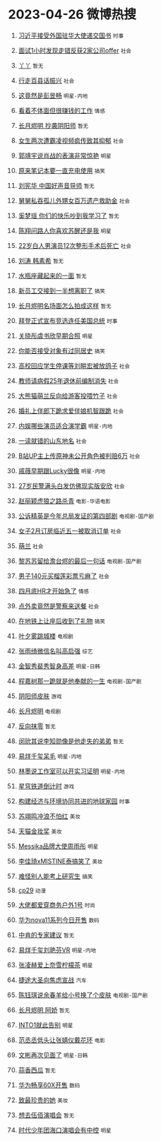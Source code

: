 # 2023-04-26 微博热搜 
1. [习近平接受外国驻华大使递交国书](https://m.weibo.cn/search?containerid=100103type%3D1%26t%3D10%26q%3D%23%E4%B9%A0%E8%BF%91%E5%B9%B3%E6%8E%A5%E5%8F%97%E5%A4%96%E5%9B%BD%E9%A9%BB%E5%8D%8E%E5%A4%A7%E4%BD%BF%E9%80%92%E4%BA%A4%E5%9B%BD%E4%B9%A6%23&stream_entry_id=51&isnewpage=1&extparam=seat%3D1%26pos%3D0%26dgr%3D0%26c_type%3D51%26cate%3D10103%26filter_type%3Drealtimehot%26stream_entry_id%3D51%26display_time%3D1682461250%26pre_seqid%3D1682461250082027221147&luicode=10000011&lfid=106003type%3D25%26t%3D3%26disable_hot%3D1%26filter_type%3Drealtimehot) `时事` 

2. [面试1小时发现走错反获2家公司offer](https://m.weibo.cn/search?containerid=100103type%3D1%26t%3D10%26q%3D%23%E9%9D%A2%E8%AF%951%E5%B0%8F%E6%97%B6%E5%8F%91%E7%8E%B0%E8%B5%B0%E9%94%99%E5%8F%8D%E8%8E%B72%E5%AE%B6%E5%85%AC%E5%8F%B8offer%23&stream_entry_id=31&isnewpage=1&extparam=seat%3D1%26band_rank%3D1%26dgr%3D0%26realpos%3D1%26lcate%3D5001%26stream_entry_id%3D31%26pos%3D0%26c_type%3D31%26flag%3D2%26q%3D%2523%25E9%259D%25A2%25E8%25AF%25951%25E5%25B0%258F%25E6%2597%25B6%25E5%258F%2591%25E7%258E%25B0%25E8%25B5%25B0%25E9%2594%2599%25E5%258F%258D%25E8%258E%25B72%25E5%25AE%25B6%25E5%2585%25AC%25E5%258F%25B8offer%2523%26cate%3D5001%26filter_type%3Drealtimehot%26display_time%3D1682461250%26pre_seqid%3D1682461250082027221147&luicode=10000011&lfid=106003type%3D25%26t%3D3%26disable_hot%3D1%26filter_type%3Drealtimehot) `社会` 

3. [丫丫](https://m.weibo.cn/search?containerid=100103type%3D1%26t%3D10%26q%3D%E4%B8%AB%E4%B8%AB&stream_entry_id=31&isnewpage=1&extparam=seat%3D1%26band_rank%3D2%26dgr%3D0%26realpos%3D2%26lcate%3D5001%26stream_entry_id%3D31%26pos%3D1%26c_type%3D31%26flag%3D2%26q%3D%25E4%25B8%25AB%25E4%25B8%25AB%26cate%3D5001%26filter_type%3Drealtimehot%26display_time%3D1682461250%26pre_seqid%3D1682461250082027221147&luicode=10000011&lfid=106003type%3D25%26t%3D3%26disable_hot%3D1%26filter_type%3Drealtimehot) `暂无` 

4. [行走百县话振兴](https://m.weibo.cn/search?containerid=100103type%3D1%26t%3D10%26q%3D%23%E8%A1%8C%E8%B5%B0%E7%99%BE%E5%8E%BF%E8%AF%9D%E6%8C%AF%E5%85%B4%23&stream_entry_id=31&isnewpage=1&extparam=seat%3D1%26band_rank%3D3%26dgr%3D0%26realpos%3D3%26lcate%3D5001%26stream_entry_id%3D31%26pos%3D2%26c_type%3D31%26flag%3D0%26q%3D%2523%25E8%25A1%258C%25E8%25B5%25B0%25E7%2599%25BE%25E5%258E%25BF%25E8%25AF%259D%25E6%258C%25AF%25E5%2585%25B4%2523%26cate%3D5001%26filter_type%3Drealtimehot%26display_time%3D1682461250%26pre_seqid%3D1682461250082027221147&luicode=10000011&lfid=106003type%3D25%26t%3D3%26disable_hot%3D1%26filter_type%3Drealtimehot) `社会` 

5. [这竟然是彭昱畅](https://m.weibo.cn/search?containerid=100103type%3D1%26t%3D10%26q%3D%23%E8%BF%99%E7%AB%9F%E7%84%B6%E6%98%AF%E5%BD%AD%E6%98%B1%E7%95%85%23&stream_entry_id=31&isnewpage=1&extparam=seat%3D1%26band_rank%3D4%26dgr%3D0%26realpos%3D4%26lcate%3D5001%26stream_entry_id%3D31%26pos%3D3%26c_type%3D31%26flag%3D2%26q%3D%2523%25E8%25BF%2599%25E7%25AB%259F%25E7%2584%25B6%25E6%2598%25AF%25E5%25BD%25AD%25E6%2598%25B1%25E7%2595%2585%2523%26cate%3D5001%26filter_type%3Drealtimehot%26display_time%3D1682461250%26pre_seqid%3D1682461250082027221147&luicode=10000011&lfid=106003type%3D25%26t%3D3%26disable_hot%3D1%26filter_type%3Drealtimehot) `明星-内地` 

6. [看着不体面但很赚钱的工作](https://m.weibo.cn/search?containerid=100103type%3D1%26t%3D10%26q%3D%23%E7%9C%8B%E7%9D%80%E4%B8%8D%E4%BD%93%E9%9D%A2%E4%BD%86%E5%BE%88%E8%B5%9A%E9%92%B1%E7%9A%84%E5%B7%A5%E4%BD%9C%23&stream_entry_id=31&isnewpage=1&extparam=seat%3D1%26band_rank%3D5%26dgr%3D0%26realpos%3D5%26lcate%3D5001%26stream_entry_id%3D31%26pos%3D4%26c_type%3D31%26flag%3D0%26q%3D%2523%25E7%259C%258B%25E7%259D%2580%25E4%25B8%258D%25E4%25BD%2593%25E9%259D%25A2%25E4%25BD%2586%25E5%25BE%2588%25E8%25B5%259A%25E9%2592%25B1%25E7%259A%2584%25E5%25B7%25A5%25E4%25BD%259C%2523%26cate%3D5001%26filter_type%3Drealtimehot%26display_time%3D1682461250%26pre_seqid%3D1682461250082027221147&luicode=10000011&lfid=106003type%3D25%26t%3D3%26disable_hot%3D1%26filter_type%3Drealtimehot) `情感` 

7. [长月烬明 抄袭阴阳师](https://m.weibo.cn/search?containerid=100103type%3D1%26t%3D10%26q%3D%E9%95%BF%E6%9C%88%E7%83%AC%E6%98%8E+%E6%8A%84%E8%A2%AD%E9%98%B4%E9%98%B3%E5%B8%88&stream_entry_id=31&isnewpage=1&extparam=seat%3D1%26band_rank%3D6%26dgr%3D0%26realpos%3D6%26lcate%3D5001%26stream_entry_id%3D31%26pos%3D5%26c_type%3D31%26flag%3D2%26q%3D%25E9%2595%25BF%25E6%259C%2588%25E7%2583%25AC%25E6%2598%258E%2520%25E6%258A%2584%25E8%25A2%25AD%25E9%2598%25B4%25E9%2598%25B3%25E5%25B8%2588%26cate%3D5001%26filter_type%3Drealtimehot%26display_time%3D1682461250%26pre_seqid%3D1682461250082027221147&luicode=10000011&lfid=106003type%3D25%26t%3D3%26disable_hot%3D1%26filter_type%3Drealtimehot) `暂无` 

8. [女生两次遭霸凌视频疯传致其抑郁](https://m.weibo.cn/search?containerid=100103type%3D1%26t%3D10%26q%3D%23%E5%A5%B3%E7%94%9F%E4%B8%A4%E6%AC%A1%E9%81%AD%E9%9C%B8%E5%87%8C%E8%A7%86%E9%A2%91%E7%96%AF%E4%BC%A0%E8%87%B4%E5%85%B6%E6%8A%91%E9%83%81%23&stream_entry_id=31&isnewpage=1&extparam=seat%3D1%26band_rank%3D7%26dgr%3D0%26realpos%3D7%26lcate%3D5001%26stream_entry_id%3D31%26pos%3D6%26c_type%3D31%26flag%3D0%26q%3D%2523%25E5%25A5%25B3%25E7%2594%259F%25E4%25B8%25A4%25E6%25AC%25A1%25E9%2581%25AD%25E9%259C%25B8%25E5%2587%258C%25E8%25A7%2586%25E9%25A2%2591%25E7%2596%25AF%25E4%25BC%25A0%25E8%2587%25B4%25E5%2585%25B6%25E6%258A%2591%25E9%2583%2581%2523%26cate%3D5001%26filter_type%3Drealtimehot%26display_time%3D1682461250%26pre_seqid%3D1682461250082027221147&luicode=10000011&lfid=106003type%3D25%26t%3D3%26disable_hot%3D1%26filter_type%3Drealtimehot) `社会` 

9. [郭靖宇说肖战的表演非常惊艳](https://m.weibo.cn/search?containerid=100103type%3D1%26t%3D10%26q%3D%23%E9%83%AD%E9%9D%96%E5%AE%87%E8%AF%B4%E8%82%96%E6%88%98%E7%9A%84%E8%A1%A8%E6%BC%94%E9%9D%9E%E5%B8%B8%E6%83%8A%E8%89%B3%23&stream_entry_id=31&isnewpage=1&extparam=seat%3D1%26band_rank%3D8%26dgr%3D0%26realpos%3D8%26lcate%3D5001%26stream_entry_id%3D31%26pos%3D7%26c_type%3D31%26flag%3D0%26q%3D%2523%25E9%2583%25AD%25E9%259D%2596%25E5%25AE%2587%25E8%25AF%25B4%25E8%2582%2596%25E6%2588%2598%25E7%259A%2584%25E8%25A1%25A8%25E6%25BC%2594%25E9%259D%259E%25E5%25B8%25B8%25E6%2583%258A%25E8%2589%25B3%2523%26cate%3D5001%26filter_type%3Drealtimehot%26display_time%3D1682461250%26pre_seqid%3D1682461250082027221147&luicode=10000011&lfid=106003type%3D25%26t%3D3%26disable_hot%3D1%26filter_type%3Drealtimehot) `明星` 

10. [原来笔记本要一直充电使用](https://m.weibo.cn/search?containerid=100103type%3D1%26t%3D10%26q%3D%23%E5%8E%9F%E6%9D%A5%E7%AC%94%E8%AE%B0%E6%9C%AC%E8%A6%81%E4%B8%80%E7%9B%B4%E5%85%85%E7%94%B5%E4%BD%BF%E7%94%A8%23&stream_entry_id=31&isnewpage=1&extparam=seat%3D1%26band_rank%3D9%26dgr%3D0%26realpos%3D9%26lcate%3D5001%26stream_entry_id%3D31%26pos%3D8%26c_type%3D31%26flag%3D0%26q%3D%2523%25E5%258E%259F%25E6%259D%25A5%25E7%25AC%2594%25E8%25AE%25B0%25E6%259C%25AC%25E8%25A6%2581%25E4%25B8%2580%25E7%259B%25B4%25E5%2585%2585%25E7%2594%25B5%25E4%25BD%25BF%25E7%2594%25A8%2523%26cate%3D5001%26filter_type%3Drealtimehot%26display_time%3D1682461250%26pre_seqid%3D1682461250082027221147&luicode=10000011&lfid=106003type%3D25%26t%3D3%26disable_hot%3D1%26filter_type%3Drealtimehot) `搞笑` 

11. [刘宪华 中国好声音导师](https://m.weibo.cn/search?containerid=100103type%3D1%26t%3D10%26q%3D%E5%88%98%E5%AE%AA%E5%8D%8E+%E4%B8%AD%E5%9B%BD%E5%A5%BD%E5%A3%B0%E9%9F%B3%E5%AF%BC%E5%B8%88&stream_entry_id=31&isnewpage=1&extparam=seat%3D1%26band_rank%3D10%26dgr%3D0%26realpos%3D10%26lcate%3D5001%26stream_entry_id%3D31%26pos%3D9%26c_type%3D31%26flag%3D0%26q%3D%25E5%2588%2598%25E5%25AE%25AA%25E5%258D%258E%2520%25E4%25B8%25AD%25E5%259B%25BD%25E5%25A5%25BD%25E5%25A3%25B0%25E9%259F%25B3%25E5%25AF%25BC%25E5%25B8%2588%26cate%3D5001%26filter_type%3Drealtimehot%26display_time%3D1682461250%26pre_seqid%3D1682461250082027221147&luicode=10000011&lfid=106003type%3D25%26t%3D3%26disable_hot%3D1%26filter_type%3Drealtimehot) `暂无` 

12. [舅舅私吞孤儿外甥女百万遗产救助金](https://m.weibo.cn/search?containerid=100103type%3D1%26t%3D10%26q%3D%23%E8%88%85%E8%88%85%E7%A7%81%E5%90%9E%E5%AD%A4%E5%84%BF%E5%A4%96%E7%94%A5%E5%A5%B3%E7%99%BE%E4%B8%87%E9%81%97%E4%BA%A7%E6%95%91%E5%8A%A9%E9%87%91%23&stream_entry_id=31&isnewpage=1&extparam=seat%3D1%26band_rank%3D11%26dgr%3D0%26realpos%3D11%26lcate%3D5001%26stream_entry_id%3D31%26pos%3D10%26c_type%3D31%26flag%3D2%26q%3D%2523%25E8%2588%2585%25E8%2588%2585%25E7%25A7%2581%25E5%2590%259E%25E5%25AD%25A4%25E5%2584%25BF%25E5%25A4%2596%25E7%2594%25A5%25E5%25A5%25B3%25E7%2599%25BE%25E4%25B8%2587%25E9%2581%2597%25E4%25BA%25A7%25E6%2595%2591%25E5%258A%25A9%25E9%2587%2591%2523%26cate%3D5001%26filter_type%3Drealtimehot%26display_time%3D1682461250%26pre_seqid%3D1682461250082027221147&luicode=10000011&lfid=106003type%3D25%26t%3D3%26disable_hot%3D1%26filter_type%3Drealtimehot) `社会` 

13. [奚梦瑶 你们的快乐吵到我学习了](https://m.weibo.cn/search?containerid=100103type%3D1%26t%3D10%26q%3D%E5%A5%9A%E6%A2%A6%E7%91%B6+%E4%BD%A0%E4%BB%AC%E7%9A%84%E5%BF%AB%E4%B9%90%E5%90%B5%E5%88%B0%E6%88%91%E5%AD%A6%E4%B9%A0%E4%BA%86&stream_entry_id=31&isnewpage=1&extparam=seat%3D1%26band_rank%3D12%26dgr%3D0%26realpos%3D12%26lcate%3D5001%26stream_entry_id%3D31%26pos%3D11%26c_type%3D31%26flag%3D2%26q%3D%25E5%25A5%259A%25E6%25A2%25A6%25E7%2591%25B6%2520%25E4%25BD%25A0%25E4%25BB%25AC%25E7%259A%2584%25E5%25BF%25AB%25E4%25B9%2590%25E5%2590%25B5%25E5%2588%25B0%25E6%2588%2591%25E5%25AD%25A6%25E4%25B9%25A0%25E4%25BA%2586%26cate%3D5001%26filter_type%3Drealtimehot%26display_time%3D1682461250%26pre_seqid%3D1682461250082027221147&luicode=10000011&lfid=106003type%3D25%26t%3D3%26disable_hot%3D1%26filter_type%3Drealtimehot) `暂无` 

14. [陈翔问路人你喜欢苏醒还是我](https://m.weibo.cn/search?containerid=100103type%3D1%26t%3D10%26q%3D%23%E9%99%88%E7%BF%94%E9%97%AE%E8%B7%AF%E4%BA%BA%E4%BD%A0%E5%96%9C%E6%AC%A2%E8%8B%8F%E9%86%92%E8%BF%98%E6%98%AF%E6%88%91%23&stream_entry_id=31&isnewpage=1&extparam=seat%3D1%26band_rank%3D13%26dgr%3D0%26realpos%3D13%26lcate%3D5001%26stream_entry_id%3D31%26pos%3D12%26c_type%3D31%26flag%3D0%26q%3D%2523%25E9%2599%2588%25E7%25BF%2594%25E9%2597%25AE%25E8%25B7%25AF%25E4%25BA%25BA%25E4%25BD%25A0%25E5%2596%259C%25E6%25AC%25A2%25E8%258B%258F%25E9%2586%2592%25E8%25BF%2598%25E6%2598%25AF%25E6%2588%2591%2523%26cate%3D5001%26filter_type%3Drealtimehot%26display_time%3D1682461250%26pre_seqid%3D1682461250082027221147&luicode=10000011&lfid=106003type%3D25%26t%3D3%26disable_hot%3D1%26filter_type%3Drealtimehot) `明星` 

15. [22岁白人男演员12次整形手术后死亡](https://m.weibo.cn/search?containerid=100103type%3D1%26t%3D10%26q%3D%2322%E5%B2%81%E7%99%BD%E4%BA%BA%E7%94%B7%E6%BC%94%E5%91%9812%E6%AC%A1%E6%95%B4%E5%BD%A2%E6%89%8B%E6%9C%AF%E5%90%8E%E6%AD%BB%E4%BA%A1%23&stream_entry_id=31&isnewpage=1&extparam=seat%3D1%26band_rank%3D14%26dgr%3D0%26realpos%3D14%26lcate%3D5001%26stream_entry_id%3D31%26pos%3D13%26c_type%3D31%26flag%3D0%26q%3D%252322%25E5%25B2%2581%25E7%2599%25BD%25E4%25BA%25BA%25E7%2594%25B7%25E6%25BC%2594%25E5%2591%259812%25E6%25AC%25A1%25E6%2595%25B4%25E5%25BD%25A2%25E6%2589%258B%25E6%259C%25AF%25E5%2590%258E%25E6%25AD%25BB%25E4%25BA%25A1%2523%26cate%3D5001%26filter_type%3Drealtimehot%26display_time%3D1682461250%26pre_seqid%3D1682461250082027221147&luicode=10000011&lfid=106003type%3D25%26t%3D3%26disable_hot%3D1%26filter_type%3Drealtimehot) `社会` 

16. [刘涛 韩素希](https://m.weibo.cn/search?containerid=100103type%3D1%26t%3D10%26q%3D%E5%88%98%E6%B6%9B+%E9%9F%A9%E7%B4%A0%E5%B8%8C&stream_entry_id=31&isnewpage=1&extparam=seat%3D1%26band_rank%3D15%26dgr%3D0%26realpos%3D15%26lcate%3D5001%26stream_entry_id%3D31%26pos%3D14%26c_type%3D31%26flag%3D0%26q%3D%25E5%2588%2598%25E6%25B6%259B%2520%25E9%259F%25A9%25E7%25B4%25A0%25E5%25B8%258C%26cate%3D5001%26filter_type%3Drealtimehot%26display_time%3D1682461250%26pre_seqid%3D1682461250082027221147&luicode=10000011&lfid=106003type%3D25%26t%3D3%26disable_hot%3D1%26filter_type%3Drealtimehot) `暂无` 

17. [水瓶座藏起来的一面](https://m.weibo.cn/search?containerid=100103type%3D1%26t%3D10%26q%3D%E6%B0%B4%E7%93%B6%E5%BA%A7%E8%97%8F%E8%B5%B7%E6%9D%A5%E7%9A%84%E4%B8%80%E9%9D%A2&stream_entry_id=31&isnewpage=1&extparam=seat%3D1%26band_rank%3D16%26dgr%3D0%26realpos%3D16%26lcate%3D5001%26stream_entry_id%3D31%26pos%3D15%26c_type%3D31%26flag%3D0%26q%3D%25E6%25B0%25B4%25E7%2593%25B6%25E5%25BA%25A7%25E8%2597%258F%25E8%25B5%25B7%25E6%259D%25A5%25E7%259A%2584%25E4%25B8%2580%25E9%259D%25A2%26cate%3D5001%26filter_type%3Drealtimehot%26display_time%3D1682461250%26pre_seqid%3D1682461250082027221147&luicode=10000011&lfid=106003type%3D25%26t%3D3%26disable_hot%3D1%26filter_type%3Drealtimehot) `暂无` 

18. [新员工交接到一半想离职了](https://m.weibo.cn/search?containerid=100103type%3D1%26t%3D10%26q%3D%23%E6%96%B0%E5%91%98%E5%B7%A5%E4%BA%A4%E6%8E%A5%E5%88%B0%E4%B8%80%E5%8D%8A%E6%83%B3%E7%A6%BB%E8%81%8C%E4%BA%86%23&stream_entry_id=31&isnewpage=1&extparam=seat%3D1%26band_rank%3D17%26dgr%3D0%26realpos%3D17%26lcate%3D5001%26stream_entry_id%3D31%26pos%3D16%26c_type%3D31%26flag%3D0%26q%3D%2523%25E6%2596%25B0%25E5%2591%2598%25E5%25B7%25A5%25E4%25BA%25A4%25E6%258E%25A5%25E5%2588%25B0%25E4%25B8%2580%25E5%258D%258A%25E6%2583%25B3%25E7%25A6%25BB%25E8%2581%258C%25E4%25BA%2586%2523%26cate%3D5001%26filter_type%3Drealtimehot%26display_time%3D1682461250%26pre_seqid%3D1682461250082027221147&luicode=10000011&lfid=106003type%3D25%26t%3D3%26disable_hot%3D1%26filter_type%3Drealtimehot) `搞笑` 

19. [长月烬明名场面怎么拍成这样](https://m.weibo.cn/search?containerid=100103type%3D1%26t%3D10%26q%3D%E9%95%BF%E6%9C%88%E7%83%AC%E6%98%8E%E5%90%8D%E5%9C%BA%E9%9D%A2%E6%80%8E%E4%B9%88%E6%8B%8D%E6%88%90%E8%BF%99%E6%A0%B7&stream_entry_id=31&isnewpage=1&extparam=seat%3D1%26band_rank%3D18%26dgr%3D0%26realpos%3D18%26lcate%3D5001%26stream_entry_id%3D31%26pos%3D17%26c_type%3D31%26flag%3D0%26q%3D%25E9%2595%25BF%25E6%259C%2588%25E7%2583%25AC%25E6%2598%258E%25E5%2590%258D%25E5%259C%25BA%25E9%259D%25A2%25E6%2580%258E%25E4%25B9%2588%25E6%258B%258D%25E6%2588%2590%25E8%25BF%2599%25E6%25A0%25B7%26cate%3D5001%26filter_type%3Drealtimehot%26display_time%3D1682461250%26pre_seqid%3D1682461250082027221147&luicode=10000011&lfid=106003type%3D25%26t%3D3%26disable_hot%3D1%26filter_type%3Drealtimehot) `暂无` 

20. [拜登正式宣布竞选连任美国总统](https://m.weibo.cn/search?containerid=100103type%3D1%26t%3D10%26q%3D%23%E6%8B%9C%E7%99%BB%E6%AD%A3%E5%BC%8F%E5%AE%A3%E5%B8%83%E7%AB%9E%E9%80%89%E8%BF%9E%E4%BB%BB%E7%BE%8E%E5%9B%BD%E6%80%BB%E7%BB%9F%23&stream_entry_id=31&isnewpage=1&extparam=seat%3D1%26band_rank%3D19%26dgr%3D0%26realpos%3D19%26lcate%3D5001%26stream_entry_id%3D31%26pos%3D18%26c_type%3D31%26flag%3D0%26q%3D%2523%25E6%258B%259C%25E7%2599%25BB%25E6%25AD%25A3%25E5%25BC%258F%25E5%25AE%25A3%25E5%25B8%2583%25E7%25AB%259E%25E9%2580%2589%25E8%25BF%259E%25E4%25BB%25BB%25E7%25BE%258E%25E5%259B%25BD%25E6%2580%25BB%25E7%25BB%259F%2523%26cate%3D5001%26filter_type%3Drealtimehot%26display_time%3D1682461250%26pre_seqid%3D1682461250082027221147&luicode=10000011&lfid=106003type%3D25%26t%3D3%26disable_hot%3D1%26filter_type%3Drealtimehot) `时事` 

21. [关晓彤虞书欣早期合照](https://m.weibo.cn/search?containerid=100103type%3D1%26t%3D10%26q%3D%23%E5%85%B3%E6%99%93%E5%BD%A4%E8%99%9E%E4%B9%A6%E6%AC%A3%E6%97%A9%E6%9C%9F%E5%90%88%E7%85%A7%23&stream_entry_id=31&isnewpage=1&extparam=seat%3D1%26band_rank%3D20%26dgr%3D0%26realpos%3D20%26lcate%3D5001%26stream_entry_id%3D31%26pos%3D19%26c_type%3D31%26flag%3D0%26q%3D%2523%25E5%2585%25B3%25E6%2599%2593%25E5%25BD%25A4%25E8%2599%259E%25E4%25B9%25A6%25E6%25AC%25A3%25E6%2597%25A9%25E6%259C%259F%25E5%2590%2588%25E7%2585%25A7%2523%26cate%3D5001%26filter_type%3Drealtimehot%26display_time%3D1682461250%26pre_seqid%3D1682461250082027221147&luicode=10000011&lfid=106003type%3D25%26t%3D3%26disable_hot%3D1%26filter_type%3Drealtimehot) `明星` 

22. [你能否接受对象有过同居史](https://m.weibo.cn/search?containerid=100103type%3D1%26t%3D10%26q%3D%23%E4%BD%A0%E8%83%BD%E5%90%A6%E6%8E%A5%E5%8F%97%E5%AF%B9%E8%B1%A1%E6%9C%89%E8%BF%87%E5%90%8C%E5%B1%85%E5%8F%B2%23&stream_entry_id=31&isnewpage=1&extparam=seat%3D1%26band_rank%3D21%26dgr%3D0%26realpos%3D21%26lcate%3D5001%26stream_entry_id%3D31%26pos%3D20%26c_type%3D31%26flag%3D0%26q%3D%2523%25E4%25BD%25A0%25E8%2583%25BD%25E5%2590%25A6%25E6%258E%25A5%25E5%258F%2597%25E5%25AF%25B9%25E8%25B1%25A1%25E6%259C%2589%25E8%25BF%2587%25E5%2590%258C%25E5%25B1%2585%25E5%258F%25B2%2523%26cate%3D5001%26filter_type%3Drealtimehot%26display_time%3D1682461250%26pre_seqid%3D1682461250082027221147&luicode=10000011&lfid=106003type%3D25%26t%3D3%26disable_hot%3D1%26filter_type%3Drealtimehot) `搞笑` 

23. [高校回应学生停课等刘畊宏被放鸽子](https://m.weibo.cn/search?containerid=100103type%3D1%26t%3D10%26q%3D%23%E9%AB%98%E6%A0%A1%E5%9B%9E%E5%BA%94%E5%AD%A6%E7%94%9F%E5%81%9C%E8%AF%BE%E7%AD%89%E5%88%98%E7%95%8A%E5%AE%8F%E8%A2%AB%E6%94%BE%E9%B8%BD%E5%AD%90%23&stream_entry_id=31&isnewpage=1&extparam=seat%3D1%26band_rank%3D22%26dgr%3D0%26realpos%3D22%26lcate%3D5001%26stream_entry_id%3D31%26pos%3D21%26c_type%3D31%26flag%3D0%26q%3D%2523%25E9%25AB%2598%25E6%25A0%25A1%25E5%259B%259E%25E5%25BA%2594%25E5%25AD%25A6%25E7%2594%259F%25E5%2581%259C%25E8%25AF%25BE%25E7%25AD%2589%25E5%2588%2598%25E7%2595%258A%25E5%25AE%258F%25E8%25A2%25AB%25E6%2594%25BE%25E9%25B8%25BD%25E5%25AD%2590%2523%26cate%3D5001%26filter_type%3Drealtimehot%26display_time%3D1682461250%26pre_seqid%3D1682461250082027221147&luicode=10000011&lfid=106003type%3D25%26t%3D3%26disable_hot%3D1%26filter_type%3Drealtimehot) `社会` 

24. [教师请病假25年退休前编制消失](https://m.weibo.cn/search?containerid=100103type%3D1%26t%3D10%26q%3D%23%E6%95%99%E5%B8%88%E8%AF%B7%E7%97%85%E5%81%8725%E5%B9%B4%E9%80%80%E4%BC%91%E5%89%8D%E7%BC%96%E5%88%B6%E6%B6%88%E5%A4%B1%23&stream_entry_id=31&isnewpage=1&extparam=seat%3D1%26band_rank%3D23%26dgr%3D0%26realpos%3D23%26lcate%3D5001%26stream_entry_id%3D31%26pos%3D22%26c_type%3D31%26flag%3D0%26q%3D%2523%25E6%2595%2599%25E5%25B8%2588%25E8%25AF%25B7%25E7%2597%2585%25E5%2581%258725%25E5%25B9%25B4%25E9%2580%2580%25E4%25BC%2591%25E5%2589%258D%25E7%25BC%2596%25E5%2588%25B6%25E6%25B6%2588%25E5%25A4%25B1%2523%26cate%3D5001%26filter_type%3Drealtimehot%26display_time%3D1682461250%26pre_seqid%3D1682461250082027221147&luicode=10000011&lfid=106003type%3D25%26t%3D3%26disable_hot%3D1%26filter_type%3Drealtimehot) `社会` 

25. [大熊猫萌兰反向给游客投喂竹子](https://m.weibo.cn/search?containerid=100103type%3D1%26t%3D10%26q%3D%23%E5%A4%A7%E7%86%8A%E7%8C%AB%E8%90%8C%E5%85%B0%E5%8F%8D%E5%90%91%E7%BB%99%E6%B8%B8%E5%AE%A2%E6%8A%95%E5%96%82%E7%AB%B9%E5%AD%90%23&stream_entry_id=31&isnewpage=1&extparam=seat%3D1%26band_rank%3D24%26dgr%3D0%26realpos%3D24%26lcate%3D5001%26stream_entry_id%3D31%26pos%3D23%26c_type%3D31%26flag%3D0%26q%3D%2523%25E5%25A4%25A7%25E7%2586%258A%25E7%258C%25AB%25E8%2590%258C%25E5%2585%25B0%25E5%258F%258D%25E5%2590%2591%25E7%25BB%2599%25E6%25B8%25B8%25E5%25AE%25A2%25E6%258A%2595%25E5%2596%2582%25E7%25AB%25B9%25E5%25AD%2590%2523%26cate%3D5001%26filter_type%3Drealtimehot%26display_time%3D1682461250%26pre_seqid%3D1682461250082027221147&luicode=10000011&lfid=106003type%3D25%26t%3D3%26disable_hot%3D1%26filter_type%3Drealtimehot) `社会` 

26. [婚礼上伴郎下跪求爱伴娘机智跟跪](https://m.weibo.cn/search?containerid=100103type%3D1%26t%3D10%26q%3D%23%E5%A9%9A%E7%A4%BC%E4%B8%8A%E4%BC%B4%E9%83%8E%E4%B8%8B%E8%B7%AA%E6%B1%82%E7%88%B1%E4%BC%B4%E5%A8%98%E6%9C%BA%E6%99%BA%E8%B7%9F%E8%B7%AA%23&stream_entry_id=31&isnewpage=1&extparam=seat%3D1%26band_rank%3D25%26dgr%3D0%26realpos%3D25%26lcate%3D5001%26stream_entry_id%3D31%26pos%3D24%26c_type%3D31%26flag%3D0%26q%3D%2523%25E5%25A9%259A%25E7%25A4%25BC%25E4%25B8%258A%25E4%25BC%25B4%25E9%2583%258E%25E4%25B8%258B%25E8%25B7%25AA%25E6%25B1%2582%25E7%2588%25B1%25E4%25BC%25B4%25E5%25A8%2598%25E6%259C%25BA%25E6%2599%25BA%25E8%25B7%259F%25E8%25B7%25AA%2523%26cate%3D5001%26filter_type%3Drealtimehot%26display_time%3D1682461250%26pre_seqid%3D1682461250082027221147&luicode=10000011&lfid=106003type%3D25%26t%3D3%26disable_hot%3D1%26filter_type%3Drealtimehot) `社会` 

27. [内娱哪些演员适合演学霸](https://m.weibo.cn/search?containerid=100103type%3D1%26t%3D10%26q%3D%23%E5%86%85%E5%A8%B1%E5%93%AA%E4%BA%9B%E6%BC%94%E5%91%98%E9%80%82%E5%90%88%E6%BC%94%E5%AD%A6%E9%9C%B8%23&stream_entry_id=31&isnewpage=1&extparam=seat%3D1%26band_rank%3D26%26dgr%3D0%26realpos%3D26%26lcate%3D5001%26stream_entry_id%3D31%26pos%3D25%26c_type%3D31%26flag%3D0%26q%3D%2523%25E5%2586%2585%25E5%25A8%25B1%25E5%2593%25AA%25E4%25BA%259B%25E6%25BC%2594%25E5%2591%2598%25E9%2580%2582%25E5%2590%2588%25E6%25BC%2594%25E5%25AD%25A6%25E9%259C%25B8%2523%26cate%3D5001%26filter_type%3Drealtimehot%26display_time%3D1682461250%26pre_seqid%3D1682461250082027221147&luicode=10000011&lfid=106003type%3D25%26t%3D3%26disable_hot%3D1%26filter_type%3Drealtimehot) `明星-内地` 

28. [一读就错的山东地名](https://m.weibo.cn/search?containerid=100103type%3D1%26t%3D10%26q%3D%23%E4%B8%80%E8%AF%BB%E5%B0%B1%E9%94%99%E7%9A%84%E5%B1%B1%E4%B8%9C%E5%9C%B0%E5%90%8D%23&stream_entry_id=31&isnewpage=1&extparam=seat%3D1%26band_rank%3D27%26dgr%3D0%26realpos%3D27%26lcate%3D5001%26stream_entry_id%3D31%26pos%3D26%26c_type%3D31%26flag%3D0%26q%3D%2523%25E4%25B8%2580%25E8%25AF%25BB%25E5%25B0%25B1%25E9%2594%2599%25E7%259A%2584%25E5%25B1%25B1%25E4%25B8%259C%25E5%259C%25B0%25E5%2590%258D%2523%26cate%3D5001%26filter_type%3Drealtimehot%26display_time%3D1682461250%26pre_seqid%3D1682461250082027221147&luicode=10000011&lfid=106003type%3D25%26t%3D3%26disable_hot%3D1%26filter_type%3Drealtimehot) `社会` 

29. [B站UP主上传原神未公开角色被判赔6万](https://m.weibo.cn/search?containerid=100103type%3D1%26t%3D10%26q%3D%23B%E7%AB%99UP%E4%B8%BB%E4%B8%8A%E4%BC%A0%E5%8E%9F%E7%A5%9E%E6%9C%AA%E5%85%AC%E5%BC%80%E8%A7%92%E8%89%B2%E8%A2%AB%E5%88%A4%E8%B5%946%E4%B8%87%23&stream_entry_id=31&isnewpage=1&extparam=seat%3D1%26band_rank%3D28%26dgr%3D0%26realpos%3D28%26lcate%3D5001%26stream_entry_id%3D31%26pos%3D27%26c_type%3D31%26flag%3D0%26q%3D%2523B%25E7%25AB%2599UP%25E4%25B8%25BB%25E4%25B8%258A%25E4%25BC%25A0%25E5%258E%259F%25E7%25A5%259E%25E6%259C%25AA%25E5%2585%25AC%25E5%25BC%2580%25E8%25A7%2592%25E8%2589%25B2%25E8%25A2%25AB%25E5%2588%25A4%25E8%25B5%25946%25E4%25B8%2587%2523%26cate%3D5001%26filter_type%3Drealtimehot%26display_time%3D1682461250%26pre_seqid%3D1682461250082027221147&luicode=10000011&lfid=106003type%3D25%26t%3D3%26disable_hot%3D1%26filter_type%3Drealtimehot) `社会` 

30. [戚薇早期跟Lucky很像](https://m.weibo.cn/search?containerid=100103type%3D1%26t%3D10%26q%3D%23%E6%88%9A%E8%96%87%E6%97%A9%E6%9C%9F%E8%B7%9FLucky%E5%BE%88%E5%83%8F%23&stream_entry_id=31&isnewpage=1&extparam=seat%3D1%26band_rank%3D29%26dgr%3D0%26realpos%3D29%26lcate%3D5001%26stream_entry_id%3D31%26pos%3D28%26c_type%3D31%26flag%3D0%26q%3D%2523%25E6%2588%259A%25E8%2596%2587%25E6%2597%25A9%25E6%259C%259F%25E8%25B7%259FLucky%25E5%25BE%2588%25E5%2583%258F%2523%26cate%3D5001%26filter_type%3Drealtimehot%26display_time%3D1682461250%26pre_seqid%3D1682461250082027221147&luicode=10000011&lfid=106003type%3D25%26t%3D3%26disable_hot%3D1%26filter_type%3Drealtimehot) `明星-内地` 

31. [27岁民警满头白发仿佛现实版安欣](https://m.weibo.cn/search?containerid=100103type%3D1%26t%3D10%26q%3D%2327%E5%B2%81%E6%B0%91%E8%AD%A6%E6%BB%A1%E5%A4%B4%E7%99%BD%E5%8F%91%E4%BB%BF%E4%BD%9B%E7%8E%B0%E5%AE%9E%E7%89%88%E5%AE%89%E6%AC%A3%23&stream_entry_id=31&isnewpage=1&extparam=seat%3D1%26band_rank%3D30%26dgr%3D0%26realpos%3D30%26lcate%3D5001%26stream_entry_id%3D31%26pos%3D29%26c_type%3D31%26flag%3D0%26q%3D%252327%25E5%25B2%2581%25E6%25B0%2591%25E8%25AD%25A6%25E6%25BB%25A1%25E5%25A4%25B4%25E7%2599%25BD%25E5%258F%2591%25E4%25BB%25BF%25E4%25BD%259B%25E7%258E%25B0%25E5%25AE%259E%25E7%2589%2588%25E5%25AE%2589%25E6%25AC%25A3%2523%26cate%3D5001%26filter_type%3Drealtimehot%26display_time%3D1682461250%26pre_seqid%3D1682461250082027221147&luicode=10000011&lfid=106003type%3D25%26t%3D3%26disable_hot%3D1%26filter_type%3Drealtimehot) `社会` 

32. [赵丽颖虎狼之路杀青](https://m.weibo.cn/search?containerid=100103type%3D1%26t%3D10%26q%3D%23%E8%B5%B5%E4%B8%BD%E9%A2%96%E8%99%8E%E7%8B%BC%E4%B9%8B%E8%B7%AF%E6%9D%80%E9%9D%92%23&stream_entry_id=31&isnewpage=1&extparam=seat%3D1%26band_rank%3D31%26dgr%3D0%26realpos%3D31%26lcate%3D5001%26stream_entry_id%3D31%26pos%3D30%26c_type%3D31%26flag%3D0%26q%3D%2523%25E8%25B5%25B5%25E4%25B8%25BD%25E9%25A2%2596%25E8%2599%258E%25E7%258B%25BC%25E4%25B9%258B%25E8%25B7%25AF%25E6%259D%2580%25E9%259D%2592%2523%26cate%3D5001%26filter_type%3Drealtimehot%26display_time%3D1682461250%26pre_seqid%3D1682461250082027221147&luicode=10000011&lfid=106003type%3D25%26t%3D3%26disable_hot%3D1%26filter_type%3Drealtimehot) `电影-华语电影` 

33. [公诉精英是今年总局发证的第四部剧](https://m.weibo.cn/search?containerid=100103type%3D1%26t%3D10%26q%3D%23%E5%85%AC%E8%AF%89%E7%B2%BE%E8%8B%B1%E6%98%AF%E4%BB%8A%E5%B9%B4%E6%80%BB%E5%B1%80%E5%8F%91%E8%AF%81%E7%9A%84%E7%AC%AC%E5%9B%9B%E9%83%A8%E5%89%A7%23&stream_entry_id=31&isnewpage=1&extparam=seat%3D1%26band_rank%3D32%26dgr%3D0%26realpos%3D32%26lcate%3D5001%26stream_entry_id%3D31%26pos%3D31%26c_type%3D31%26flag%3D0%26q%3D%2523%25E5%2585%25AC%25E8%25AF%2589%25E7%25B2%25BE%25E8%258B%25B1%25E6%2598%25AF%25E4%25BB%258A%25E5%25B9%25B4%25E6%2580%25BB%25E5%25B1%2580%25E5%258F%2591%25E8%25AF%2581%25E7%259A%2584%25E7%25AC%25AC%25E5%259B%259B%25E9%2583%25A8%25E5%2589%25A7%2523%26cate%3D5001%26filter_type%3Drealtimehot%26display_time%3D1682461250%26pre_seqid%3D1682461250082027221147&luicode=10000011&lfid=106003type%3D25%26t%3D3%26disable_hot%3D1%26filter_type%3Drealtimehot) `电视剧-国产剧` 

34. [女子2月订房临近五一被取消订单](https://m.weibo.cn/search?containerid=100103type%3D1%26t%3D10%26q%3D%23%E5%A5%B3%E5%AD%902%E6%9C%88%E8%AE%A2%E6%88%BF%E4%B8%B4%E8%BF%91%E4%BA%94%E4%B8%80%E8%A2%AB%E5%8F%96%E6%B6%88%E8%AE%A2%E5%8D%95%23&stream_entry_id=31&isnewpage=1&extparam=seat%3D1%26band_rank%3D33%26dgr%3D0%26realpos%3D33%26lcate%3D5001%26stream_entry_id%3D31%26pos%3D32%26c_type%3D31%26flag%3D0%26q%3D%2523%25E5%25A5%25B3%25E5%25AD%25902%25E6%259C%2588%25E8%25AE%25A2%25E6%2588%25BF%25E4%25B8%25B4%25E8%25BF%2591%25E4%25BA%2594%25E4%25B8%2580%25E8%25A2%25AB%25E5%258F%2596%25E6%25B6%2588%25E8%25AE%25A2%25E5%258D%2595%2523%26cate%3D5001%26filter_type%3Drealtimehot%26display_time%3D1682461250%26pre_seqid%3D1682461250082027221147&luicode=10000011&lfid=106003type%3D25%26t%3D3%26disable_hot%3D1%26filter_type%3Drealtimehot) `社会` 

35. [萌兰](https://m.weibo.cn/search?containerid=100103type%3D1%26t%3D10%26q%3D%E8%90%8C%E5%85%B0&stream_entry_id=31&isnewpage=1&extparam=seat%3D1%26band_rank%3D34%26dgr%3D0%26realpos%3D34%26lcate%3D5001%26stream_entry_id%3D31%26pos%3D33%26c_type%3D31%26flag%3D0%26q%3D%25E8%2590%258C%25E5%2585%25B0%26cate%3D5001%26filter_type%3Drealtimehot%26display_time%3D1682461250%26pre_seqid%3D1682461250082027221147&luicode=10000011&lfid=106003type%3D25%26t%3D3%26disable_hot%3D1%26filter_type%3Drealtimehot) `社会` 

36. [黎苏苏留给澹台烬的最后一句话](https://m.weibo.cn/search?containerid=100103type%3D1%26t%3D10%26q%3D%23%E9%BB%8E%E8%8B%8F%E8%8B%8F%E7%95%99%E7%BB%99%E6%BE%B9%E5%8F%B0%E7%83%AC%E7%9A%84%E6%9C%80%E5%90%8E%E4%B8%80%E5%8F%A5%E8%AF%9D%23&stream_entry_id=31&isnewpage=1&extparam=seat%3D1%26band_rank%3D35%26dgr%3D0%26realpos%3D35%26lcate%3D5001%26stream_entry_id%3D31%26pos%3D34%26c_type%3D31%26flag%3D0%26q%3D%2523%25E9%25BB%258E%25E8%258B%258F%25E8%258B%258F%25E7%2595%2599%25E7%25BB%2599%25E6%25BE%25B9%25E5%258F%25B0%25E7%2583%25AC%25E7%259A%2584%25E6%259C%2580%25E5%2590%258E%25E4%25B8%2580%25E5%258F%25A5%25E8%25AF%259D%2523%26cate%3D5001%26filter_type%3Drealtimehot%26display_time%3D1682461250%26pre_seqid%3D1682461250082027221147&luicode=10000011&lfid=106003type%3D25%26t%3D3%26disable_hot%3D1%26filter_type%3Drealtimehot) `电视剧-国产剧` 

37. [男子140元买榴莲彩票亏麻了](https://m.weibo.cn/search?containerid=100103type%3D1%26t%3D10%26q%3D%23%E7%94%B7%E5%AD%90140%E5%85%83%E4%B9%B0%E6%A6%B4%E8%8E%B2%E5%BD%A9%E7%A5%A8%E4%BA%8F%E9%BA%BB%E4%BA%86%23&stream_entry_id=31&isnewpage=1&extparam=seat%3D1%26band_rank%3D36%26dgr%3D0%26realpos%3D36%26lcate%3D5001%26stream_entry_id%3D31%26pos%3D35%26c_type%3D31%26flag%3D0%26q%3D%2523%25E7%2594%25B7%25E5%25AD%2590140%25E5%2585%2583%25E4%25B9%25B0%25E6%25A6%25B4%25E8%258E%25B2%25E5%25BD%25A9%25E7%25A5%25A8%25E4%25BA%258F%25E9%25BA%25BB%25E4%25BA%2586%2523%26cate%3D5001%26filter_type%3Drealtimehot%26display_time%3D1682461250%26pre_seqid%3D1682461250082027221147&luicode=10000011&lfid=106003type%3D25%26t%3D3%26disable_hot%3D1%26filter_type%3Drealtimehot) `社会` 

38. [四月底HR才开始急了](https://m.weibo.cn/search?containerid=100103type%3D1%26t%3D10%26q%3D%23%E5%9B%9B%E6%9C%88%E5%BA%95HR%E6%89%8D%E5%BC%80%E5%A7%8B%E6%80%A5%E4%BA%86%23&stream_entry_id=31&isnewpage=1&extparam=seat%3D1%26band_rank%3D37%26dgr%3D0%26realpos%3D37%26lcate%3D5001%26stream_entry_id%3D31%26pos%3D36%26c_type%3D31%26flag%3D0%26q%3D%2523%25E5%259B%259B%25E6%259C%2588%25E5%25BA%2595HR%25E6%2589%258D%25E5%25BC%2580%25E5%25A7%258B%25E6%2580%25A5%25E4%25BA%2586%2523%26cate%3D5001%26filter_type%3Drealtimehot%26display_time%3D1682461250%26pre_seqid%3D1682461250082027221147&luicode=10000011&lfid=106003type%3D25%26t%3D3%26disable_hot%3D1%26filter_type%3Drealtimehot) `情感` 

39. [点外卖竟然是警察来送餐](https://m.weibo.cn/search?containerid=100103type%3D1%26t%3D10%26q%3D%23%E7%82%B9%E5%A4%96%E5%8D%96%E7%AB%9F%E7%84%B6%E6%98%AF%E8%AD%A6%E5%AF%9F%E6%9D%A5%E9%80%81%E9%A4%90%23&stream_entry_id=31&isnewpage=1&extparam=seat%3D1%26band_rank%3D38%26dgr%3D0%26realpos%3D38%26lcate%3D5001%26stream_entry_id%3D31%26pos%3D37%26c_type%3D31%26flag%3D0%26q%3D%2523%25E7%2582%25B9%25E5%25A4%2596%25E5%258D%2596%25E7%25AB%259F%25E7%2584%25B6%25E6%2598%25AF%25E8%25AD%25A6%25E5%25AF%259F%25E6%259D%25A5%25E9%2580%2581%25E9%25A4%2590%2523%26cate%3D5001%26filter_type%3Drealtimehot%26display_time%3D1682461250%26pre_seqid%3D1682461250082027221147&luicode=10000011&lfid=106003type%3D25%26t%3D3%26disable_hot%3D1%26filter_type%3Drealtimehot) `社会` 

40. [在地铁上让座后收到了礼物](https://m.weibo.cn/search?containerid=100103type%3D1%26t%3D10%26q%3D%23%E5%9C%A8%E5%9C%B0%E9%93%81%E4%B8%8A%E8%AE%A9%E5%BA%A7%E5%90%8E%E6%94%B6%E5%88%B0%E4%BA%86%E7%A4%BC%E7%89%A9%23&stream_entry_id=31&isnewpage=1&extparam=seat%3D1%26band_rank%3D39%26dgr%3D0%26realpos%3D39%26lcate%3D5001%26stream_entry_id%3D31%26pos%3D38%26c_type%3D31%26flag%3D0%26q%3D%2523%25E5%259C%25A8%25E5%259C%25B0%25E9%2593%2581%25E4%25B8%258A%25E8%25AE%25A9%25E5%25BA%25A7%25E5%2590%258E%25E6%2594%25B6%25E5%2588%25B0%25E4%25BA%2586%25E7%25A4%25BC%25E7%2589%25A9%2523%26cate%3D5001%26filter_type%3Drealtimehot%26display_time%3D1682461250%26pre_seqid%3D1682461250082027221147&luicode=10000011&lfid=106003type%3D25%26t%3D3%26disable_hot%3D1%26filter_type%3Drealtimehot) `搞笑` 

41. [叶夕雾跳城楼](https://m.weibo.cn/search?containerid=100103type%3D1%26t%3D10%26q%3D%23%E5%8F%B6%E5%A4%95%E9%9B%BE%E8%B7%B3%E5%9F%8E%E6%A5%BC%23&stream_entry_id=31&isnewpage=1&extparam=seat%3D1%26band_rank%3D40%26dgr%3D0%26realpos%3D40%26lcate%3D5001%26stream_entry_id%3D31%26pos%3D39%26c_type%3D31%26flag%3D0%26q%3D%2523%25E5%258F%25B6%25E5%25A4%2595%25E9%259B%25BE%25E8%25B7%25B3%25E5%259F%258E%25E6%25A5%25BC%2523%26cate%3D5001%26filter_type%3Drealtimehot%26display_time%3D1682461250%26pre_seqid%3D1682461250082027221147&luicode=10000011&lfid=106003type%3D25%26t%3D3%26disable_hot%3D1%26filter_type%3Drealtimehot) `电视剧` 

42. [张雨绮微信名叫高启强](https://m.weibo.cn/search?containerid=100103type%3D1%26t%3D10%26q%3D%23%E5%BC%A0%E9%9B%A8%E7%BB%AE%E5%BE%AE%E4%BF%A1%E5%90%8D%E5%8F%AB%E9%AB%98%E5%90%AF%E5%BC%BA%23&stream_entry_id=31&isnewpage=1&extparam=seat%3D1%26band_rank%3D41%26dgr%3D0%26realpos%3D41%26lcate%3D5001%26stream_entry_id%3D31%26pos%3D40%26c_type%3D31%26flag%3D0%26q%3D%2523%25E5%25BC%25A0%25E9%259B%25A8%25E7%25BB%25AE%25E5%25BE%25AE%25E4%25BF%25A1%25E5%2590%258D%25E5%258F%25AB%25E9%25AB%2598%25E5%2590%25AF%25E5%25BC%25BA%2523%26cate%3D5001%26filter_type%3Drealtimehot%26display_time%3D1682461250%26pre_seqid%3D1682461250082027221147&luicode=10000011&lfid=106003type%3D25%26t%3D3%26disable_hot%3D1%26filter_type%3Drealtimehot) `综艺` 

43. [金智秀裴秀智身高差](https://m.weibo.cn/search?containerid=100103type%3D1%26t%3D10%26q%3D%23%E9%87%91%E6%99%BA%E7%A7%80%E8%A3%B4%E7%A7%80%E6%99%BA%E8%BA%AB%E9%AB%98%E5%B7%AE%23&stream_entry_id=31&isnewpage=1&extparam=seat%3D1%26band_rank%3D42%26dgr%3D0%26realpos%3D42%26lcate%3D5001%26stream_entry_id%3D31%26pos%3D41%26c_type%3D31%26flag%3D0%26q%3D%2523%25E9%2587%2591%25E6%2599%25BA%25E7%25A7%2580%25E8%25A3%25B4%25E7%25A7%2580%25E6%2599%25BA%25E8%25BA%25AB%25E9%25AB%2598%25E5%25B7%25AE%2523%26cate%3D5001%26filter_type%3Drealtimehot%26display_time%3D1682461250%26pre_seqid%3D1682461250082027221147&luicode=10000011&lfid=106003type%3D25%26t%3D3%26disable_hot%3D1%26filter_type%3Drealtimehot) `明星-日韩` 

44. [程嘉树那一跪就是他奉献的一生](https://m.weibo.cn/search?containerid=100103type%3D1%26t%3D10%26q%3D%23%E7%A8%8B%E5%98%89%E6%A0%91%E9%82%A3%E4%B8%80%E8%B7%AA%E5%B0%B1%E6%98%AF%E4%BB%96%E5%A5%89%E7%8C%AE%E7%9A%84%E4%B8%80%E7%94%9F%23&stream_entry_id=31&isnewpage=1&extparam=seat%3D1%26band_rank%3D43%26dgr%3D0%26realpos%3D43%26lcate%3D5001%26stream_entry_id%3D31%26pos%3D42%26c_type%3D31%26flag%3D0%26q%3D%2523%25E7%25A8%258B%25E5%2598%2589%25E6%25A0%2591%25E9%2582%25A3%25E4%25B8%2580%25E8%25B7%25AA%25E5%25B0%25B1%25E6%2598%25AF%25E4%25BB%2596%25E5%25A5%2589%25E7%258C%25AE%25E7%259A%2584%25E4%25B8%2580%25E7%2594%259F%2523%26cate%3D5001%26filter_type%3Drealtimehot%26display_time%3D1682461250%26pre_seqid%3D1682461250082027221147&luicode=10000011&lfid=106003type%3D25%26t%3D3%26disable_hot%3D1%26filter_type%3Drealtimehot) `电视剧-国产剧` 

45. [阴阳师皮肤](https://m.weibo.cn/search?containerid=100103type%3D1%26t%3D10%26q%3D%E9%98%B4%E9%98%B3%E5%B8%88%E7%9A%AE%E8%82%A4&stream_entry_id=31&isnewpage=1&extparam=seat%3D1%26band_rank%3D44%26dgr%3D0%26realpos%3D44%26lcate%3D5001%26stream_entry_id%3D31%26pos%3D43%26c_type%3D31%26flag%3D0%26q%3D%25E9%2598%25B4%25E9%2598%25B3%25E5%25B8%2588%25E7%259A%25AE%25E8%2582%25A4%26cate%3D5001%26filter_type%3Drealtimehot%26display_time%3D1682461250%26pre_seqid%3D1682461250082027221147&luicode=10000011&lfid=106003type%3D25%26t%3D3%26disable_hot%3D1%26filter_type%3Drealtimehot) `游戏` 

46. [长月烬明](https://m.weibo.cn/search?containerid=100103type%3D1%26t%3D10%26q%3D%E9%95%BF%E6%9C%88%E7%83%AC%E6%98%8E&stream_entry_id=31&isnewpage=1&extparam=seat%3D1%26band_rank%3D45%26dgr%3D0%26realpos%3D45%26lcate%3D5001%26stream_entry_id%3D31%26pos%3D44%26c_type%3D31%26flag%3D0%26q%3D%25E9%2595%25BF%25E6%259C%2588%25E7%2583%25AC%25E6%2598%258E%26cate%3D5001%26filter_type%3Drealtimehot%26display_time%3D1682461250%26pre_seqid%3D1682461250082027221147&luicode=10000011&lfid=106003type%3D25%26t%3D3%26disable_hot%3D1%26filter_type%3Drealtimehot) `电视剧` 

47. [反向抹零](https://m.weibo.cn/search?containerid=100103type%3D1%26t%3D10%26q%3D%E5%8F%8D%E5%90%91%E6%8A%B9%E9%9B%B6&stream_entry_id=31&isnewpage=1&extparam=seat%3D1%26band_rank%3D46%26dgr%3D0%26realpos%3D46%26lcate%3D5001%26stream_entry_id%3D31%26pos%3D45%26c_type%3D31%26flag%3D0%26q%3D%25E5%258F%258D%25E5%2590%2591%25E6%258A%25B9%25E9%259B%25B6%26cate%3D5001%26filter_type%3Drealtimehot%26display_time%3D1682461250%26pre_seqid%3D1682461250082027221147&luicode=10000011&lfid=106003type%3D25%26t%3D3%26disable_hot%3D1%26filter_type%3Drealtimehot) `暂无` 

48. [闵玧其说李知勋像是他走失的弟弟](https://m.weibo.cn/search?containerid=100103type%3D1%26t%3D10%26q%3D%23%E9%97%B5%E7%8E%A7%E5%85%B6%E8%AF%B4%E6%9D%8E%E7%9F%A5%E5%8B%8B%E5%83%8F%E6%98%AF%E4%BB%96%E8%B5%B0%E5%A4%B1%E7%9A%84%E5%BC%9F%E5%BC%9F%23&stream_entry_id=31&isnewpage=1&extparam=seat%3D1%26band_rank%3D47%26dgr%3D0%26realpos%3D47%26lcate%3D5001%26stream_entry_id%3D31%26pos%3D46%26c_type%3D31%26flag%3D0%26q%3D%2523%25E9%2597%25B5%25E7%258E%25A7%25E5%2585%25B6%25E8%25AF%25B4%25E6%259D%258E%25E7%259F%25A5%25E5%258B%258B%25E5%2583%258F%25E6%2598%25AF%25E4%25BB%2596%25E8%25B5%25B0%25E5%25A4%25B1%25E7%259A%2584%25E5%25BC%259F%25E5%25BC%259F%2523%26cate%3D5001%26filter_type%3Drealtimehot%26display_time%3D1682461250%26pre_seqid%3D1682461250082027221147&luicode=10000011&lfid=106003type%3D25%26t%3D3%26disable_hot%3D1%26filter_type%3Drealtimehot) `暂无` 

49. [易烊千玺呆毛](https://m.weibo.cn/search?containerid=100103type%3D1%26t%3D10%26q%3D%23%E6%98%93%E7%83%8A%E5%8D%83%E7%8E%BA%E5%91%86%E6%AF%9B%23&stream_entry_id=31&isnewpage=1&extparam=seat%3D1%26band_rank%3D48%26dgr%3D0%26realpos%3D48%26lcate%3D5001%26stream_entry_id%3D31%26pos%3D47%26c_type%3D31%26flag%3D0%26q%3D%2523%25E6%2598%2593%25E7%2583%258A%25E5%258D%2583%25E7%258E%25BA%25E5%2591%2586%25E6%25AF%259B%2523%26cate%3D5001%26filter_type%3Drealtimehot%26display_time%3D1682461250%26pre_seqid%3D1682461250082027221147&luicode=10000011&lfid=106003type%3D25%26t%3D3%26disable_hot%3D1%26filter_type%3Drealtimehot) `明星-内地` 

50. [林墨说工作室可以开实习证明](https://m.weibo.cn/search?containerid=100103type%3D1%26t%3D10%26q%3D%23%E6%9E%97%E5%A2%A8%E8%AF%B4%E5%B7%A5%E4%BD%9C%E5%AE%A4%E5%8F%AF%E4%BB%A5%E5%BC%80%E5%AE%9E%E4%B9%A0%E8%AF%81%E6%98%8E%23&stream_entry_id=31&isnewpage=1&extparam=seat%3D1%26band_rank%3D49%26dgr%3D0%26realpos%3D49%26lcate%3D5001%26stream_entry_id%3D31%26pos%3D48%26c_type%3D31%26flag%3D0%26q%3D%2523%25E6%259E%2597%25E5%25A2%25A8%25E8%25AF%25B4%25E5%25B7%25A5%25E4%25BD%259C%25E5%25AE%25A4%25E5%258F%25AF%25E4%25BB%25A5%25E5%25BC%2580%25E5%25AE%259E%25E4%25B9%25A0%25E8%25AF%2581%25E6%2598%258E%2523%26cate%3D5001%26filter_type%3Drealtimehot%26display_time%3D1682461250%26pre_seqid%3D1682461250082027221147&luicode=10000011&lfid=106003type%3D25%26t%3D3%26disable_hot%3D1%26filter_type%3Drealtimehot) `明星-内地` 

51. [星穹铁道倒计时](https://m.weibo.cn/search?containerid=100103type%3D1%26t%3D10%26q%3D%23%E6%98%9F%E7%A9%B9%E9%93%81%E9%81%93%E5%80%92%E8%AE%A1%E6%97%B6%23&stream_entry_id=31&isnewpage=1&extparam=seat%3D1%26band_rank%3D50%26dgr%3D0%26realpos%3D50%26lcate%3D5001%26stream_entry_id%3D31%26pos%3D49%26c_type%3D31%26flag%3D0%26q%3D%2523%25E6%2598%259F%25E7%25A9%25B9%25E9%2593%2581%25E9%2581%2593%25E5%2580%2592%25E8%25AE%25A1%25E6%2597%25B6%2523%26cate%3D5001%26filter_type%3Drealtimehot%26display_time%3D1682461250%26pre_seqid%3D1682461250082027221147&luicode=10000011&lfid=106003type%3D25%26t%3D3%26disable_hot%3D1%26filter_type%3Drealtimehot) `游戏` 

52. [构建经济与环境协同共进的地球家园](https://m.weibo.cn/search?containerid=100103type%3D1%26t%3D10%26q%3D%23%E6%9E%84%E5%BB%BA%E7%BB%8F%E6%B5%8E%E4%B8%8E%E7%8E%AF%E5%A2%83%E5%8D%8F%E5%90%8C%E5%85%B1%E8%BF%9B%E7%9A%84%E5%9C%B0%E7%90%83%E5%AE%B6%E5%9B%AD%23&stream_entry_id=51&isnewpage=1&extparam=seat%3D1%26pos%3D0%26dgr%3D0%26filter_type%3Drealtimehot%26stream_entry_id%3D51%26c_type%3D51%26cate%3D10103%26display_time%3D1682461160%26pre_seqid%3D16824611606640639944&luicode=10000011&lfid=106003type%3D25%26t%3D3%26disable_hot%3D1%26filter_type%3Drealtimehot) `时事` 

53. [苏翊鸣冲浪不怕红](https://m.weibo.cn/search?containerid=100103type%3D1%26t%3D10%26q%3D%23%E8%8B%8F%E7%BF%8A%E9%B8%A3%E5%86%B2%E6%B5%AA%E4%B8%8D%E6%80%95%E7%BA%A2%23&stream_entry_id=31&isnewpage=1&extparam=seat%3D1%26q%3D%2523%25E8%258B%258F%25E7%25BF%258A%25E9%25B8%25A3%25E5%2586%25B2%25E6%25B5%25AA%25E4%25B8%258D%25E6%2580%2595%25E7%25BA%25A2%2523%26dgr%3D0%26lcate%3D5001%26topic_ad%3D1%26stream_entry_id%3D31%26band_rank%3D4%26c_type%3D31%26pos%3D3%26cate%3D5001%26filter_type%3Drealtimehot%26adid%3D187604%26display_time%3D1682461114%26pre_seqid%3D168246111489002735824&luicode=10000011&lfid=106003type%3D25%26t%3D3%26disable_hot%3D1%26filter_type%3Drealtimehot) `美妆` 

54. [天猫金妆奖](https://m.weibo.cn/search?containerid=100103type%3D1%26t%3D10%26q%3D%23%E5%A4%A9%E7%8C%AB%E9%87%91%E5%A6%86%E5%A5%96%23&stream_entry_id=31&isnewpage=1&extparam=seat%3D1%26q%3D%2523%25E5%25A4%25A9%25E7%258C%25AB%25E9%2587%2591%25E5%25A6%2586%25E5%25A5%2596%2523%26dgr%3D0%26lcate%3D5001%26topic_ad%3D1%26stream_entry_id%3D31%26band_rank%3D7%26c_type%3D31%26pos%3D7%26cate%3D5001%26filter_type%3Drealtimehot%26adid%3D187314%26display_time%3D1682461114%26pre_seqid%3D168246111489002735824&luicode=10000011&lfid=106003type%3D25%26t%3D3%26disable_hot%3D1%26filter_type%3Drealtimehot) `美妆` 

55. [Messika品牌大使周雨彤](https://m.weibo.cn/search?containerid=100103type%3D1%26t%3D10%26q%3D%23Messika%E5%93%81%E7%89%8C%E5%A4%A7%E4%BD%BF%E5%91%A8%E9%9B%A8%E5%BD%A4%23&stream_entry_id=31&isnewpage=1&extparam=seat%3D1%26cate%3D5001%26dgr%3D0%26topic_ad%3D1%26stream_entry_id%3D31%26pos%3D6%26lcate%3D5001%26filter_type%3Drealtimehot%26q%3D%2523Messika%25E5%2593%2581%25E7%2589%258C%25E5%25A4%25A7%25E4%25BD%25BF%25E5%2591%25A8%25E9%259B%25A8%25E5%25BD%25A4%2523%26c_type%3D31%26band_rank%3D7%26adid%3D187549%26display_time%3D1682461068%26pre_seqid%3D168246106867502027175&luicode=10000011&lfid=106003type%3D25%26t%3D3%26disable_hot%3D1%26filter_type%3Drealtimehot) `明星` 

56. [李佳琦xMISTINE泰搞笑了](https://m.weibo.cn/search?containerid=100103type%3D1%26t%3D10%26q%3D%23%E6%9D%8E%E4%BD%B3%E7%90%A6xMISTINE%E6%B3%B0%E6%90%9E%E7%AC%91%E4%BA%86%23&stream_entry_id=31&isnewpage=1&extparam=seat%3D1%26q%3D%2523%25E6%259D%258E%25E4%25BD%25B3%25E7%2590%25A6xMISTINE%25E6%25B3%25B0%25E6%2590%259E%25E7%25AC%2591%25E4%25BA%2586%2523%26dgr%3D0%26filter_type%3Drealtimehot%26band_rank%3D4%26c_type%3D31%26pos%3D3%26stream_entry_id%3D31%26cate%3D5001%26topic_ad%3D1%26lcate%3D5001%26adid%3D187605%26display_time%3D1682457630%26pre_seqid%3D168245763094202022125&luicode=10000011&lfid=106003type%3D25%26t%3D3%26disable_hot%3D1%26filter_type%3Drealtimehot) `美妆` 

57. [难怪别人能考上研究生](https://m.weibo.cn/search?containerid=100103type%3D1%26t%3D10%26q%3D%23%E9%9A%BE%E6%80%AA%E5%88%AB%E4%BA%BA%E8%83%BD%E8%80%83%E4%B8%8A%E7%A0%94%E7%A9%B6%E7%94%9F%23&stream_entry_id=31&isnewpage=1&extparam=seat%3D1%26q%3D%2523%25E9%259A%25BE%25E6%2580%25AA%25E5%2588%25AB%25E4%25BA%25BA%25E8%2583%25BD%25E8%2580%2583%25E4%25B8%258A%25E7%25A0%2594%25E7%25A9%25B6%25E7%2594%259F%2523%26dgr%3D0%26flag%3D0%26filter_type%3Drealtimehot%26band_rank%3D49%26c_type%3D31%26pos%3D49%26stream_entry_id%3D31%26cate%3D5001%26lcate%3D5001%26realpos%3D49%26display_time%3D1682457630%26pre_seqid%3D168245763094202022125&luicode=10000011&lfid=106003type%3D25%26t%3D3%26disable_hot%3D1%26filter_type%3Drealtimehot) `搞笑` 

58. [cp29](https://m.weibo.cn/search?containerid=100103type%3D1%26t%3D10%26q%3Dcp29&stream_entry_id=31&isnewpage=1&extparam=seat%3D1%26q%3Dcp29%26dgr%3D0%26flag%3D0%26filter_type%3Drealtimehot%26band_rank%3D50%26c_type%3D31%26pos%3D50%26stream_entry_id%3D31%26cate%3D5001%26lcate%3D5001%26realpos%3D50%26display_time%3D1682457630%26pre_seqid%3D168245763094202022125&luicode=10000011&lfid=106003type%3D25%26t%3D3%26disable_hot%3D1%26filter_type%3Drealtimehot) `动漫` 

59. [大佬都爱穿商务户外1号](https://m.weibo.cn/search?containerid=100103type%3D1%26t%3D10%26q%3D%23%E5%A4%A7%E4%BD%AC%E9%83%BD%E7%88%B1%E7%A9%BF%E5%95%86%E5%8A%A1%E6%88%B7%E5%A4%961%E5%8F%B7%23&stream_entry_id=31&isnewpage=1&extparam=seat%3D1%26q%3D%2523%25E5%25A4%25A7%25E4%25BD%25AC%25E9%2583%25BD%25E7%2588%25B1%25E7%25A9%25BF%25E5%2595%2586%25E5%258A%25A1%25E6%2588%25B7%25E5%25A4%25961%25E5%258F%25B7%2523%26dgr%3D0%26lcate%3D5001%26topic_ad%3D1%26stream_entry_id%3D31%26band_rank%3D4%26c_type%3D31%26pos%3D3%26cate%3D5001%26filter_type%3Drealtimehot%26adid%3D187052%26display_time%3D1682457519%26pre_seqid%3D168245751960996409144&luicode=10000011&lfid=106003type%3D25%26t%3D3%26disable_hot%3D1%26filter_type%3Drealtimehot) `时尚` 

60. [华为nova11系列今日开售](https://m.weibo.cn/search?containerid=100103type%3D1%26t%3D10%26q%3D%23%E5%8D%8E%E4%B8%BAnova11%E7%B3%BB%E5%88%97%E4%BB%8A%E6%97%A5%E5%BC%80%E5%94%AE%23&stream_entry_id=31&isnewpage=1&extparam=seat%3D1%26q%3D%2523%25E5%258D%258E%25E4%25B8%25BAnova11%25E7%25B3%25BB%25E5%2588%2597%25E4%25BB%258A%25E6%2597%25A5%25E5%25BC%2580%25E5%2594%25AE%2523%26dgr%3D0%26lcate%3D5001%26topic_ad%3D1%26stream_entry_id%3D31%26band_rank%3D4%26c_type%3D31%26pos%3D3%26cate%3D5001%26filter_type%3Drealtimehot%26adid%3D187065%26display_time%3D1682457405%26pre_seqid%3D1682457405205027350182&luicode=10000011&lfid=106003type%3D25%26t%3D3%26disable_hot%3D1%26filter_type%3Drealtimehot) `数码` 

61. [中肯的专家建议](https://m.weibo.cn/search?containerid=100103type%3D1%26t%3D10%26q%3D%E4%B8%AD%E8%82%AF%E7%9A%84%E4%B8%93%E5%AE%B6%E5%BB%BA%E8%AE%AE&stream_entry_id=31&isnewpage=1&extparam=seat%3D1%26q%3D%25E4%25B8%25AD%25E8%2582%25AF%25E7%259A%2584%25E4%25B8%2593%25E5%25AE%25B6%25E5%25BB%25BA%25E8%25AE%25AE%26dgr%3D0%26stream_entry_id%3D31%26pos%3D42%26c_type%3D31%26lcate%3D5001%26flag%3D0%26realpos%3D42%26cate%3D5001%26filter_type%3Drealtimehot%26band_rank%3D42%26display_time%3D1682454220%26pre_seqid%3D1682454220070017553101&luicode=10000011&lfid=106003type%3D25%26t%3D3%26disable_hot%3D1%26filter_type%3Drealtimehot) `暂无` 

62. [易烊千玺刘艳芬VR](https://m.weibo.cn/search?containerid=100103type%3D1%26t%3D10%26q%3D%23%E6%98%93%E7%83%8A%E5%8D%83%E7%8E%BA%E5%88%98%E8%89%B3%E8%8A%ACVR%23&stream_entry_id=31&isnewpage=1&extparam=seat%3D1%26cate%3D5001%26dgr%3D0%26realpos%3D49%26stream_entry_id%3D31%26pos%3D49%26flag%3D1%26lcate%3D5001%26filter_type%3Drealtimehot%26q%3D%2523%25E6%2598%2593%25E7%2583%258A%25E5%258D%2583%25E7%258E%25BA%25E5%2588%2598%25E8%2589%25B3%25E8%258A%25ACVR%2523%26c_type%3D31%26band_rank%3D49%26display_time%3D1682450323%26pre_seqid%3D168245032376792030206&luicode=10000011&lfid=106003type%3D25%26t%3D3%26disable_hot%3D1%26filter_type%3Drealtimehot) `明星-内地` 

63. [张凌赫爱上奈雪柠檬茶](https://m.weibo.cn/search?containerid=100103type%3D1%26t%3D10%26q%3D%23%E5%BC%A0%E5%87%8C%E8%B5%AB%E7%88%B1%E4%B8%8A%E5%A5%88%E9%9B%AA%E6%9F%A0%E6%AA%AC%E8%8C%B6%23&stream_entry_id=31&isnewpage=1&extparam=seat%3D1%26cate%3D5001%26dgr%3D0%26topic_ad%3D1%26stream_entry_id%3D31%26pos%3D3%26lcate%3D5001%26filter_type%3Drealtimehot%26q%3D%2523%25E5%25BC%25A0%25E5%2587%258C%25E8%25B5%25AB%25E7%2588%25B1%25E4%25B8%258A%25E5%25A5%2588%25E9%259B%25AA%25E6%259F%25A0%25E6%25AA%25AC%25E8%258C%25B6%2523%26c_type%3D31%26band_rank%3D4%26adid%3D187555%26display_time%3D1682450146%26pre_seqid%3D1682450146082027198144&luicode=10000011&lfid=106003type%3D25%26t%3D3%26disable_hot%3D1%26filter_type%3Drealtimehot) `明星` 

64. [捷途大圣向焦虑宣战](https://m.weibo.cn/search?containerid=100103type%3D1%26t%3D10%26q%3D%23%E6%8D%B7%E9%80%94%E5%A4%A7%E5%9C%A3%E5%90%91%E7%84%A6%E8%99%91%E5%AE%A3%E6%88%98%23&stream_entry_id=31&isnewpage=1&extparam=seat%3D1%26cate%3D5001%26dgr%3D0%26topic_ad%3D1%26stream_entry_id%3D31%26pos%3D7%26lcate%3D5001%26filter_type%3Drealtimehot%26q%3D%2523%25E6%258D%25B7%25E9%2580%2594%25E5%25A4%25A7%25E5%259C%25A3%25E5%2590%2591%25E7%2584%25A6%25E8%2599%2591%25E5%25AE%25A3%25E6%2588%2598%2523%26c_type%3D31%26band_rank%3D7%26adid%3D187403%26display_time%3D1682450146%26pre_seqid%3D1682450146082027198144&luicode=10000011&lfid=106003type%3D25%26t%3D3%26disable_hot%3D1%26filter_type%3Drealtimehot) `汽车` 

65. [陈钰琪说余春羊给小号换了个皮肤](https://m.weibo.cn/search?containerid=100103type%3D1%26t%3D10%26q%3D%23%E9%99%88%E9%92%B0%E7%90%AA%E8%AF%B4%E4%BD%99%E6%98%A5%E7%BE%8A%E7%BB%99%E5%B0%8F%E5%8F%B7%E6%8D%A2%E4%BA%86%E4%B8%AA%E7%9A%AE%E8%82%A4%23&stream_entry_id=31&isnewpage=1&extparam=seat%3D1%26cate%3D5001%26dgr%3D0%26realpos%3D50%26stream_entry_id%3D31%26pos%3D50%26flag%3D1%26lcate%3D5001%26filter_type%3Drealtimehot%26q%3D%2523%25E9%2599%2588%25E9%2592%25B0%25E7%2590%25AA%25E8%25AF%25B4%25E4%25BD%2599%25E6%2598%25A5%25E7%25BE%258A%25E7%25BB%2599%25E5%25B0%258F%25E5%258F%25B7%25E6%258D%25A2%25E4%25BA%2586%25E4%25B8%25AA%25E7%259A%25AE%25E8%2582%25A4%2523%26c_type%3D31%26band_rank%3D50%26display_time%3D1682447308%26pre_seqid%3D1682447308573932430215&luicode=10000011&lfid=106003type%3D25%26t%3D3%26disable_hot%3D1%26filter_type%3Drealtimehot) `电视剧-国产剧` 

66. [长月烬明 阿娇](https://m.weibo.cn/search?containerid=100103type%3D1%26t%3D10%26q%3D%E9%95%BF%E6%9C%88%E7%83%AC%E6%98%8E+%E9%98%BF%E5%A8%87&stream_entry_id=31&isnewpage=1&extparam=seat%3D1%26q%3D%25E9%2595%25BF%25E6%259C%2588%25E7%2583%25AC%25E6%2598%258E%2520%25E9%2598%25BF%25E5%25A8%2587%26dgr%3D0%26stream_entry_id%3D31%26pos%3D29%26c_type%3D31%26lcate%3D5001%26flag%3D0%26realpos%3D28%26cate%3D5001%26filter_type%3Drealtimehot%26band_rank%3D28%26display_time%3D1682443388%26pre_seqid%3D1682443388272027369106&luicode=10000011&lfid=106003type%3D25%26t%3D3%26disable_hot%3D1%26filter_type%3Drealtimehot) `暂无` 

67. [INTO1就此告别](https://m.weibo.cn/search?containerid=100103type%3D1%26t%3D10%26q%3D%23INTO1%E5%B0%B1%E6%AD%A4%E5%91%8A%E5%88%AB%23&stream_entry_id=31&isnewpage=1&extparam=seat%3D1%26q%3D%2523INTO1%25E5%25B0%25B1%25E6%25AD%25A4%25E5%2591%258A%25E5%2588%25AB%2523%26dgr%3D0%26stream_entry_id%3D31%26pos%3D47%26c_type%3D31%26lcate%3D5001%26flag%3D0%26realpos%3D46%26cate%3D5001%26filter_type%3Drealtimehot%26band_rank%3D46%26display_time%3D1682443388%26pre_seqid%3D1682443388272027369106&luicode=10000011&lfid=106003type%3D25%26t%3D3%26disable_hot%3D1%26filter_type%3Drealtimehot) `明星` 

68. [范丞丞低头让张婧仪戴花环](https://m.weibo.cn/search?containerid=100103type%3D1%26t%3D10%26q%3D%23%E8%8C%83%E4%B8%9E%E4%B8%9E%E4%BD%8E%E5%A4%B4%E8%AE%A9%E5%BC%A0%E5%A9%A7%E4%BB%AA%E6%88%B4%E8%8A%B1%E7%8E%AF%23&stream_entry_id=31&isnewpage=1&extparam=seat%3D1%26q%3D%2523%25E8%258C%2583%25E4%25B8%259E%25E4%25B8%259E%25E4%25BD%258E%25E5%25A4%25B4%25E8%25AE%25A9%25E5%25BC%25A0%25E5%25A9%25A7%25E4%25BB%25AA%25E6%2588%25B4%25E8%258A%25B1%25E7%258E%25AF%2523%26dgr%3D0%26stream_entry_id%3D31%26pos%3D48%26c_type%3D31%26lcate%3D5001%26flag%3D0%26realpos%3D47%26cate%3D5001%26filter_type%3Drealtimehot%26band_rank%3D47%26display_time%3D1682443388%26pre_seqid%3D1682443388272027369106&luicode=10000011&lfid=106003type%3D25%26t%3D3%26disable_hot%3D1%26filter_type%3Drealtimehot) `电影` 

69. [文彬再次见面了](https://m.weibo.cn/search?containerid=100103type%3D1%26t%3D10%26q%3D%23%E6%96%87%E5%BD%AC%E5%86%8D%E6%AC%A1%E8%A7%81%E9%9D%A2%E4%BA%86%23&stream_entry_id=31&isnewpage=1&extparam=seat%3D1%26q%3D%2523%25E6%2596%2587%25E5%25BD%25AC%25E5%2586%258D%25E6%25AC%25A1%25E8%25A7%2581%25E9%259D%25A2%25E4%25BA%2586%2523%26dgr%3D0%26stream_entry_id%3D31%26pos%3D49%26c_type%3D31%26lcate%3D5001%26flag%3D0%26realpos%3D48%26cate%3D5001%26filter_type%3Drealtimehot%26band_rank%3D48%26display_time%3D1682443388%26pre_seqid%3D1682443388272027369106&luicode=10000011&lfid=106003type%3D25%26t%3D3%26disable_hot%3D1%26filter_type%3Drealtimehot) `明星-日韩` 

70. [蒜香西瓜](https://m.weibo.cn/search?containerid=100103type%3D1%26t%3D10%26q%3D%E8%92%9C%E9%A6%99%E8%A5%BF%E7%93%9C&stream_entry_id=31&isnewpage=1&extparam=seat%3D1%26cate%3D5001%26dgr%3D0%26realpos%3D50%26stream_entry_id%3D31%26pos%3D50%26flag%3D0%26lcate%3D5001%26filter_type%3Drealtimehot%26q%3D%25E8%2592%259C%25E9%25A6%2599%25E8%25A5%25BF%25E7%2593%259C%26c_type%3D31%26band_rank%3D50%26display_time%3D1682443335%26pre_seqid%3D168244333518301803156&luicode=10000011&lfid=106003type%3D25%26t%3D3%26disable_hot%3D1%26filter_type%3Drealtimehot) `暂无` 

71. [华为畅享60X开售](https://m.weibo.cn/search?containerid=100103type%3D1%26t%3D10%26q%3D%23%E5%8D%8E%E4%B8%BA%E7%95%85%E4%BA%AB60X%E5%BC%80%E5%94%AE%23&stream_entry_id=31&isnewpage=1&extparam=seat%3D1%26cate%3D5001%26dgr%3D0%26topic_ad%3D1%26stream_entry_id%3D31%26pos%3D3%26lcate%3D5001%26filter_type%3Drealtimehot%26q%3D%2523%25E5%258D%258E%25E4%25B8%25BA%25E7%2595%2585%25E4%25BA%25AB60X%25E5%25BC%2580%25E5%2594%25AE%2523%26c_type%3D31%26band_rank%3D4%26adid%3D187173%26display_time%3D1682443024%26pre_seqid%3D168244302482392719063&luicode=10000011&lfid=106003type%3D25%26t%3D3%26disable_hot%3D1%26filter_type%3Drealtimehot) `数码` 

72. [致最珍贵的她](https://m.weibo.cn/search?containerid=100103type%3D1%26t%3D10%26q%3D%23%E8%87%B4%E6%9C%80%E7%8F%8D%E8%B4%B5%E7%9A%84%E5%A5%B9%23&stream_entry_id=31&isnewpage=1&extparam=seat%3D1%26cate%3D5001%26dgr%3D0%26topic_ad%3D1%26stream_entry_id%3D31%26pos%3D7%26lcate%3D5001%26filter_type%3Drealtimehot%26q%3D%2523%25E8%2587%25B4%25E6%259C%2580%25E7%258F%258D%25E8%25B4%25B5%25E7%259A%2584%25E5%25A5%25B9%2523%26c_type%3D31%26band_rank%3D7%26adid%3D187554%26display_time%3D1682443024%26pre_seqid%3D168244302482392719063&luicode=10000011&lfid=106003type%3D25%26t%3D3%26disable_hot%3D1%26filter_type%3Drealtimehot) `美妆` 

73. [想去伍佰演唱会](https://m.weibo.cn/search?containerid=100103type%3D1%26t%3D10%26q%3D%E6%83%B3%E5%8E%BB%E4%BC%8D%E4%BD%B0%E6%BC%94%E5%94%B1%E4%BC%9A&stream_entry_id=31&isnewpage=1&extparam=seat%3D1%26q%3D%25E6%2583%25B3%25E5%258E%25BB%25E4%25BC%258D%25E4%25BD%25B0%25E6%25BC%2594%25E5%2594%25B1%25E4%25BC%259A%26dgr%3D0%26filter_type%3Drealtimehot%26c_type%3D31%26stream_entry_id%3D31%26pos%3D42%26lcate%3D5001%26flag%3D1%26realpos%3D42%26cate%3D5001%26band_rank%3D42%26display_time%3D1682440119%26pre_seqid%3D168244011925791842694&luicode=10000011&lfid=106003type%3D25%26t%3D3%26disable_hot%3D1%26filter_type%3Drealtimehot) `暂无` 

74. [时代少年团海口演唱会有中控](https://m.weibo.cn/search?containerid=100103type%3D1%26t%3D10%26q%3D%23%E6%97%B6%E4%BB%A3%E5%B0%91%E5%B9%B4%E5%9B%A2%E6%B5%B7%E5%8F%A3%E6%BC%94%E5%94%B1%E4%BC%9A%E6%9C%89%E4%B8%AD%E6%8E%A7%23&stream_entry_id=31&isnewpage=1&extparam=seat%3D1%26q%3D%2523%25E6%2597%25B6%25E4%25BB%25A3%25E5%25B0%2591%25E5%25B9%25B4%25E5%259B%25A2%25E6%25B5%25B7%25E5%258F%25A3%25E6%25BC%2594%25E5%2594%25B1%25E4%25BC%259A%25E6%259C%2589%25E4%25B8%25AD%25E6%258E%25A7%2523%26cate%3D5001%26dgr%3D0%26filter_type%3Drealtimehot%26stream_entry_id%3D31%26pos%3D49%26band_rank%3D50%26lcate%3D5001%26c_type%3D31%26realpos%3D50%26flag%3D0%26display_time%3D1682440051%26pre_seqid%3D1682440051852018431141&luicode=10000011&lfid=106003type%3D25%26t%3D3%26disable_hot%3D1%26filter_type%3Drealtimehot) `明星` 
